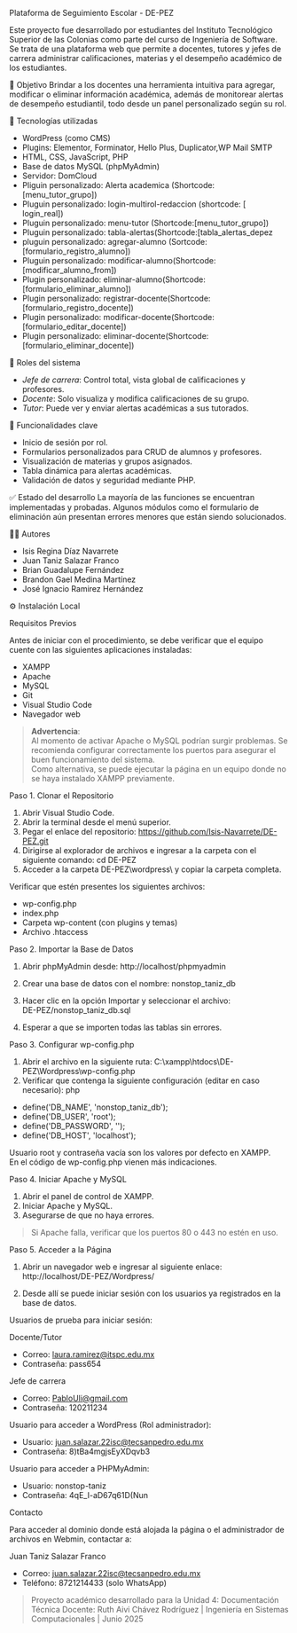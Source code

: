 Plataforma de Seguimiento Escolar - DE-PEZ

Este proyecto fue desarrollado por estudiantes del Instituto Tecnológico Superior de las Colonias como parte del curso de Ingeniería de Software. Se trata de una plataforma web que permite a docentes, tutores y jefes de carrera administrar calificaciones, materias y el desempeño académico de los estudiantes.

🎯 Objetivo
Brindar a los docentes una herramienta intuitiva para agregar, modificar o eliminar información académica, además de monitorear alertas de desempeño estudiantil, todo desde un panel personalizado según su rol.

🧱 Tecnologías utilizadas
- WordPress (como CMS)
- Plugins: Elementor, Forminator, Hello Plus, Duplicator,WP Mail SMTP
- HTML, CSS, JavaScript, PHP
- Base de datos MySQL (phpMyAdmin)
- Servidor: DomCloud
- Pliguin personalizado: Alerta academica (Shortcode: [menu_tutor_grupo])
- Pluguin personalizado: login-multirol-redaccion (shortcode: [ login_real])
- Pluguin personalizado: menu-tutor (Shortcode:[menu_tutor_grupo])
- Pluguin personalizado: tabla-alertas(Shortcode:[tabla_alertas_depez
- pluguin personalizado: agregar-alumno (Sortcode:[formulario_registro_alumno])
- Pluguin personalizado: modificar-alumno(Shortcode:[modificar_alumno_from])
- Plugin personalizado: eliminar-alumno(Shortcode:[formulario_eliminar_alumno])
- Plugin personalizado: registrar-docente(Shortcode:[formulario_registro_docente])
- Plugin personalizado: modificar-docente(Shortcode:[formulario_editar_docente])
- Plugin personalizado: eliminar-docente(Shortcode:[formulario_eliminar_docente])

🔐 Roles del sistema
- *Jefe de carrera*: Control total, vista global de calificaciones y profesores.
- *Docente*: Solo visualiza y modifica calificaciones de su grupo.
- *Tutor*: Puede ver y enviar alertas académicas a sus tutorados.

📁 Funcionalidades clave
- Inicio de sesión por rol.
- Formularios personalizados para CRUD de alumnos y profesores.
- Visualización de materias y grupos asignados.
- Tabla dinámica para alertas académicas.
- Validación de datos y seguridad mediante PHP.

✅ Estado del desarrollo
La mayoría de las funciones se encuentran implementadas y probadas. Algunos módulos como el formulario de eliminación aún presentan errores menores que están siendo solucionados.

👨‍💻 Autores
- Isis Regina Díaz Navarrete
- Juan Taniz Salazar Franco
- Brian Guadalupe Fernández
- Brandon Gael Medina Martínez
- José Ignacio Ramirez Hernández

 ⚙️ Instalación Local

Requisitos Previos

Antes de iniciar con el procedimiento, se debe verificar que el equipo cuente con las siguientes aplicaciones instaladas:

- XAMPP  
- Apache  
- MySQL  
- Git  
- Visual Studio Code  
- Navegador web  

> **Advertencia**:  
> Al momento de activar Apache o MySQL podrían surgir problemas. Se recomienda configurar correctamente los puertos para asegurar el buen funcionamiento del sistema.  
> Como alternativa, se puede ejecutar la página en un equipo donde no se haya instalado XAMPP previamente.

 Paso 1. Clonar el Repositorio

1. Abrir Visual Studio Code.  
2. Abrir la terminal desde el menú superior.  
3. Pegar el enlace del repositorio:
   https://github.com/Isis-Navarrete/DE-PEZ.git
4. Dirigirse al explorador de archivos e ingresar a la carpeta con el siguiente comando: cd DE-PEZ
5. Acceder a la carpeta DE-PEZ\wordpress\ y copiar la carpeta completa.

 Verificar que estén presentes los siguientes archivos:
- wp-config.php  
- index.php
- Carpeta wp-content (con plugins y temas)  
- Archivo .htaccess  

 Paso 2. Importar la Base de Datos

1. Abrir phpMyAdmin desde:    http://localhost/phpmyadmin

2. Crear una base de datos con el nombre: 
   nonstop_taniz_db
3. Hacer clic en la opción Importar y seleccionar el archivo:  
   DE-PEZ/nonstop_taniz_db.sql
4. Esperar a que se importen todas las tablas sin errores.

 Paso 3. Configurar wp-config.php

1. Abrir el archivo en la siguiente ruta:                  C:\xampp\htdocs\DE-PEZ\Wordpress\wp-config.php
2. Verificar que contenga la siguiente configuración (editar en caso necesario): php
- define('DB_NAME', 'nonstop_taniz_db');
- define('DB_USER', 'root');
- define('DB_PASSWORD', '');
- define('DB_HOST', 'localhost');

Usuario root y contraseña vacía son los valores por defecto en XAMPP.  
En el código de wp-config.php vienen más indicaciones.

 Paso 4. Iniciar Apache y MySQL

1. Abrir el panel de control de XAMPP.  
2. Iniciar Apache y MySQL.  
3. Asegurarse de que no haya errores.

>  Si Apache falla, verificar que los puertos 80 o 443 no estén en uso.

Paso 5. Acceder a la Página

1. Abrir un navegador web e ingresar al siguiente enlace:  
   http://localhost/DE-PEZ/Wordpress/

2. Desde allí se puede iniciar sesión con los usuarios ya registrados en la base de datos.

 Usuarios de prueba para iniciar sesión:

Docente/Tutor  
- Correo: laura.ramirez@itspc.edu.mx
- Contraseña: pass654

Jefe de carrera  
- Correo: PabloUli@gmail.com  
- Contraseña: 120211234

 Usuario para acceder a WordPress (Rol administrador):

- Usuario: juan.salazar.22isc@tecsanpedro.edu.mx  
- Contraseña: 8)tBa4mgjsEyXDqvb3

 Usuario para acceder a PHPMyAdmin:

- Usuario: nonstop-taniz  
- Contraseña: 4qE_I-aD67q61D(Nun

 Contacto

Para acceder al dominio donde está alojada la página o el administrador de archivos en Webmin, contactar a:

Juan Taniz Salazar Franco  
- Correo: juan.salazar.22isc@tecsanpedro.edu.mx  
- Teléfono: 8721214433 (solo WhatsApp)


> Proyecto académico desarrollado para la Unidad 4: Documentación Técnica
> Docente: Ruth Aivi Chávez Rodríguez | Ingeniería en Sistemas Computacionales | Junio 2025
